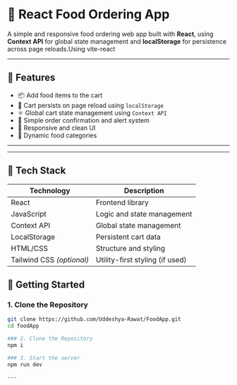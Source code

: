 
# 🥗 React Food Ordering App

A simple and responsive food ordering web app built with **React**, using **Context API** for global state management and **localStorage** for persistence across page reloads.Using vite-react

---

## 🚀 Features

- 📦 Add food items to the cart
- 🛒 Cart persists on page reload using `localStorage`
- ⚛️ Global cart state management using `Context API`
- 🔔 Simple order confirmation and alert system
- 📱 Responsive and clean UI
- 🧾 Dynamic food categories

---


---

## 🧠 Tech Stack

| Technology | Description |
|------------|-------------|
| React      | Frontend library |
| JavaScript | Logic and state management |
| Context API | Global state management |
| LocalStorage | Persistent cart data |
| HTML/CSS   | Structure and styling |
| Tailwind CSS _(optional)_ | Utility-first styling (if used) |

## 🔧 Getting Started

### 1. Clone the Repository

```bash
git clone https://github.com/Uddeshya-Rawat/FoodApp.git
cd foodApp

### 2. Clone the Repository
npm i

### 3. Start the server
npm run dev 

---










